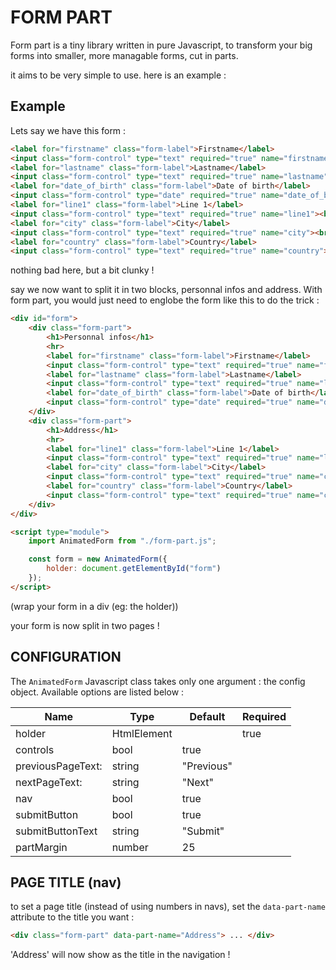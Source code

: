# FORM PART
Form part is a tiny library written in pure Javascript, to transform your big forms into smaller, more managable forms, cut in parts.

it aims to be very simple to use. here is an example :

## Example
Lets say we have this form :

```html
<label for="firstname" class="form-label">Firstname</label>
<input class="form-control" type="text" required="true" name="firstname"><br>
<label for="lastname" class="form-label">Lastname</label>
<input class="form-control" type="text" required="true" name="lastname"><br>
<label for="date_of_birth" class="form-label">Date of birth</label>
<input class="form-control" type="date" required="true" name="date_of_birth"><br>
<label for="line1" class="form-label">Line 1</label>
<input class="form-control" type="text" required="true" name="line1"><br>
<label for="city" class="form-label">City</label>
<input class="form-control" type="text" required="true" name="city"><br>
<label for="country" class="form-label">Country</label>
<input class="form-control" type="text" required="true" name="country"><br>
```

nothing bad here, but a bit clunky !

say we now want to split it in two blocks, personnal infos and address. With form part, you would just need to englobe the form like this to do the trick :

```html
<div id="form">
    <div class="form-part">
        <h1>Personnal infos</h1>
        <hr>
        <label for="firstname" class="form-label">Firstname</label>
        <input class="form-control" type="text" required="true" name="firstname"><br>
        <label for="lastname" class="form-label">Lastname</label>
        <input class="form-control" type="text" required="true" name="lastname"><br>
        <label for="date_of_birth" class="form-label">Date of birth</label>
        <input class="form-control" type="date" required="true" name="date_of_birth"><br>
    </div>
    <div class="form-part">
        <h1>Address</h1>
        <hr>
        <label for="line1" class="form-label">Line 1</label>
        <input class="form-control" type="text" required="true" name="line1"><br>
        <label for="city" class="form-label">City</label>
        <input class="form-control" type="text" required="true" name="city"><br>
        <label for="country" class="form-label">Country</label>
        <input class="form-control" type="text" required="true" name="country"><br>
    </div>
</div>

<script type="module">
    import AnimatedForm from "./form-part.js";

    const form = new AnimatedForm({
        holder: document.getElementById("form")
    });
</script>
```
(wrap your form in a div (eg: the holder))

your form is now split in two pages !

## CONFIGURATION

The `AnimatedForm` Javascript class takes only one argument : the config object.
Available options are listed below :

| Name              | Type          | Default           | Required  |
|-------------------|---------------|-------------------|-----------|
| holder            | HtmlElement   |                   | true      |
| controls          | bool          | true              |           |
| previousPageText: | string        | "Previous"        |           |
| nextPageText:     | string        | "Next"            |           |
| nav               | bool          | true              |           |
| submitButton      | bool          | true              |           |
| submitButtonText  | string        | "Submit"          |           |
| partMargin        | number        | 25                |           |

## PAGE TITLE (nav)
to set a page title (instead of using numbers in navs), set the `data-part-name` attribute to the title you want :

```html
<div class="form-part" data-part-name="Address"> ... </div>
```

'Address' will now show as the title in the navigation !